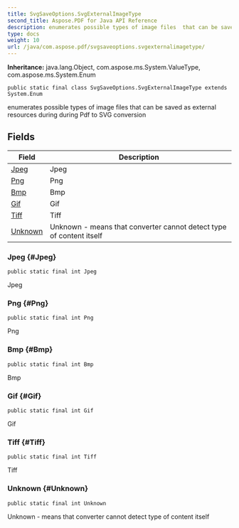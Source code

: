```yaml
---
title: SvgSaveOptions.SvgExternalImageType
second_title: Aspose.PDF for Java API Reference
description: enumerates possible types of image files  that can be saved as external resources during  during Pdf to SVG conversion
type: docs
weight: 10
url: /java/com.aspose.pdf/svgsaveoptions.svgexternalimagetype/
---
```

**Inheritance:**
java.lang.Object, com.aspose.ms.System.ValueType, com.aspose.ms.System.Enum
```
public static final class SvgSaveOptions.SvgExternalImageType extends System.Enum
```

enumerates possible types of image files that can be saved as external resources during during Pdf to SVG conversion
## Fields

| Field | Description |
| --- | --- |
| [Jpeg](#Jpeg) | Jpeg |
| [Png](#Png) | Png |
| [Bmp](#Bmp) | Bmp |
| [Gif](#Gif) | Gif |
| [Tiff](#Tiff) | Tiff |
| [Unknown](#Unknown) | Unknown - means that converter cannot detect type of content itself |
### Jpeg {#Jpeg}
```
public static final int Jpeg
```


Jpeg

### Png {#Png}
```
public static final int Png
```


Png

### Bmp {#Bmp}
```
public static final int Bmp
```


Bmp

### Gif {#Gif}
```
public static final int Gif
```


Gif

### Tiff {#Tiff}
```
public static final int Tiff
```


Tiff

### Unknown {#Unknown}
```
public static final int Unknown
```


Unknown - means that converter cannot detect type of content itself

